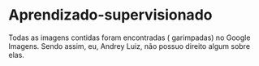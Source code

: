 # Aprendizado-supervisionado
Todas as imagens contidas foram encontradas ( garimpadas) no Google Imagens. Sendo assim, eu, Andrey Luiz, não possuo direito algum sobre elas.
